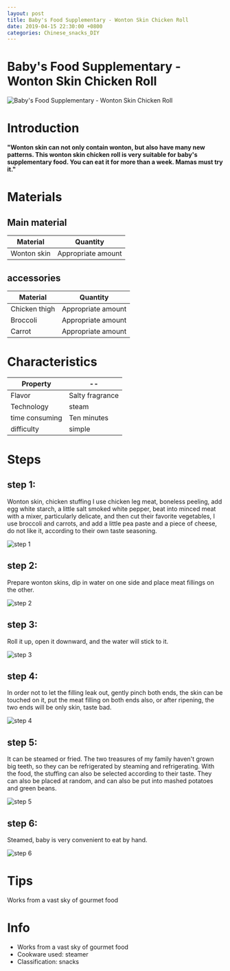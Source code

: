 ```yaml
---
layout: post
title: Baby's Food Supplementary - Wonton Skin Chicken Roll
date: 2019-04-15 22:30:00 +0800
categories: Chinese_snacks_DIY
---
```


# Baby's Food Supplementary - Wonton Skin Chicken Roll

![Baby's Food Supplementary - Wonton Skin Chicken Roll]({{site.baseurl}}/img/429072/429072.jpg)

# Introduction

**"Wonton skin can not only contain wonton, but also have many new patterns. This wonton skin chicken roll is very suitable for baby's supplementary food. You can eat it for more than a week. Mamas must try it."**

# Materials


## Main material

Material|Quantity
--|--
Wonton skin|Appropriate amount

## accessories

Material|Quantity
--|--
Chicken thigh|Appropriate amount
Broccoli|Appropriate amount
Carrot|Appropriate amount

# Characteristics

Property|--
--|--
Flavor|Salty fragrance
Technology|steam
time consuming|Ten minutes
difficulty|simple

# Steps

## step 1:

Wonton skin, chicken stuffing I use chicken leg meat, boneless peeling, add egg white starch, a little salt smoked white pepper, beat into minced meat with a mixer, particularly delicate, and then cut their favorite vegetables, I use broccoli and carrots, and add a little pea paste and a piece of cheese, do not like it, according to their own taste seasoning.

![step 1]({{site.baseurl}}/img/429072/1.jpg)

## step 2:

Prepare wonton skins, dip in water on one side and place meat fillings on the other.

![step 2]({{site.baseurl}}/img/429072/2.jpg)

## step 3:

Roll it up, open it downward, and the water will stick to it.

![step 3]({{site.baseurl}}/img/429072/3.jpg)

## step 4:

In order not to let the filling leak out, gently pinch both ends, the skin can be touched on it, put the meat filling on both ends also, or after ripening, the two ends will be only skin, taste bad.

![step 4]({{site.baseurl}}/img/429072/4.jpg)

## step 5:

It can be steamed or fried. The two treasures of my family haven't grown big teeth, so they can be refrigerated by steaming and refrigerating. With the food, the stuffing can also be selected according to their taste. They can also be placed at random, and can also be put into mashed potatoes and green beans.

![step 5]({{site.baseurl}}/img/429072/5.jpg)

## step 6:

Steamed, baby is very convenient to eat by hand.

![step 6]({{site.baseurl}}/img/429072/6.jpg)

# Tips

Works from a vast sky of gourmet food

# Info

- Works from a vast sky of gourmet food
- Cookware used: steamer
- Classification: snacks